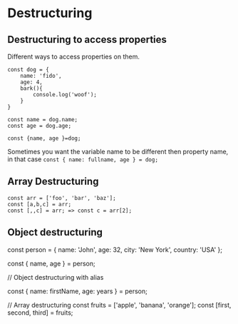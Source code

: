 # Destructuring

## Destructuring to access properties
Different ways to access properties on them. 
```
const dog = {
    name: 'fido',
    age: 4,
    bark(){
        console.log('woof');
    }
}

const name = dog.name;
const age = dog.age;

const {name, age }=dog;
```
Sometimes you want the variable name to be different then property name, in that case
```const { name: fullname, age } = dog;```

## Array Destructuring
```
const arr = ['foo', 'bar', 'baz'];
const [a,b,c] = arr;
const [,,c] = arr; => const c = arr[2];
```

## Object destructuring
const person = {
  name: 'John',
  age: 32,
  city: 'New York',
  country: 'USA'
};

const { name, age } = person;

// Object destructuring with alias

const { name: firstName, age: years } = person;

// Array destructuring
const fruits = ['apple', 'banana', 'orange'];
const [first, second, third] = fruits;
```